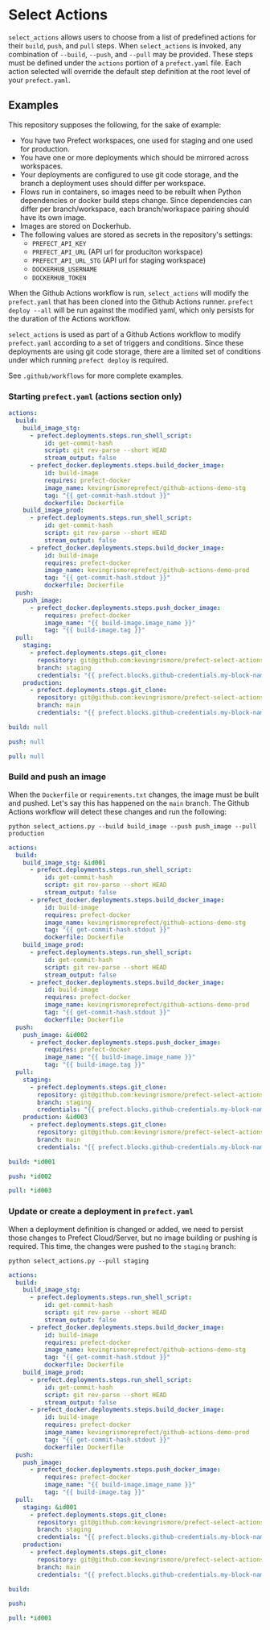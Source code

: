 # Select Actions

`select_actions` allows users to choose from a list of predefined actions for their `build`, `push`, and `pull` steps. When `select_actions` is invoked, any combination of `--build`, `--push`, and `--pull` may be provided. These steps must be defined under the `actions` portion of a `prefect.yaml` file. Each action selected will override the default step definition at the root level of your `prefect.yaml`.

## Examples

This repository supposes the following, for the sake of example:

- You have two Prefect workspaces, one used for staging and one used for production.
- You have one or more deployments which should be mirrored across workspaces.
- Your deployments are configured to use git code storage, and the branch a deployment uses should differ per workspace.
- Flows run in containers, so images need to be rebuilt when Python dependencies or docker build steps change. Since dependencies can differ per branch/workspace, each branch/workspace pairing should have its own image.
- Images are stored on Dockerhub.
- The following values are stored as secrets in the repository's settings:
  - `PREFECT_API_KEY`
  - `PREFECT_API_URL` (API url for produciton workspace)
  - `PREFECT_API_URL_STG` (API url for staging workspace)
  - `DOCKERHUB_USERNAME`
  - `DOCKERHUB_TOKEN`

When the Github Actions workflow is run, `select_actions` will modify the `prefect.yaml` that has been cloned into the Github Actions runner. `prefect deploy --all` will be run against the modified yaml, which only persists for the duration of the Actions workflow.

`select_actions` is used as part of a Github Actions workflow to modify `prefect.yaml` according to a set of triggers and conditions. Since these deployments are using git code storage, there are a limited set of conditions under which running `prefect deploy` is required.

See `.github/workflows` for more complete examples.

### Starting `prefect.yaml` (actions section only)

```yaml
actions:
  build:
    build_image_stg:
      - prefect.deployments.steps.run_shell_script:
          id: get-commit-hash
          script: git rev-parse --short HEAD
          stream_output: false
      - prefect_docker.deployments.steps.build_docker_image:
          id: build-image
          requires: prefect-docker
          image_name: kevingrismoreprefect/github-actions-demo-stg
          tag: "{{ get-commit-hash.stdout }}"
          dockerfile: Dockerfile
    build_image_prod:
      - prefect.deployments.steps.run_shell_script:
          id: get-commit-hash
          script: git rev-parse --short HEAD
          stream_output: false
      - prefect_docker.deployments.steps.build_docker_image:
          id: build-image
          requires: prefect-docker
          image_name: kevingrismoreprefect/github-actions-demo-prod
          tag: "{{ get-commit-hash.stdout }}"
          dockerfile: Dockerfile
  push:
    push_image:
      - prefect_docker.deployments.steps.push_docker_image:
          requires: prefect-docker
          image_name: "{{ build-image.image_name }}"
          tag: "{{ build-image.tag }}"
  pull:
    staging:
      - prefect.deployments.steps.git_clone:
        repository: git@github.com:kevingrismore/prefect-select-actions.git
        branch: staging
        credentials: "{{ prefect.blocks.github-credentials.my-block-name }}"
    production:
      - prefect.deployments.steps.git_clone:
        repository: git@github.com:kevingrismore/prefect-select-actions.git
        branch: main
        credentials: "{{ prefect.blocks.github-credentials.my-block-name }}"

build: null

push: null

pull: null
```

### Build and push an image

When the `Dockerfile` or `requirements.txt` changes, the image must be built and pushed. Let's say this has happened on the `main` branch. The Github Actions workflow will detect these changes and run the following:

`python select_actions.py --build build_image --push push_image --pull production`

```yaml
actions:
  build:
    build_image_stg: &id001
      - prefect.deployments.steps.run_shell_script:
          id: get-commit-hash
          script: git rev-parse --short HEAD
          stream_output: false
      - prefect_docker.deployments.steps.build_docker_image:
          id: build-image
          requires: prefect-docker
          image_name: kevingrismoreprefect/github-actions-demo-stg
          tag: "{{ get-commit-hash.stdout }}"
          dockerfile: Dockerfile
    build_image_prod:
      - prefect.deployments.steps.run_shell_script:
          id: get-commit-hash
          script: git rev-parse --short HEAD
          stream_output: false
      - prefect_docker.deployments.steps.build_docker_image:
          id: build-image
          requires: prefect-docker
          image_name: kevingrismoreprefect/github-actions-demo-prod
          tag: "{{ get-commit-hash.stdout }}"
          dockerfile: Dockerfile
  push:
    push_image: &id002
      - prefect_docker.deployments.steps.push_docker_image:
          requires: prefect-docker
          image_name: "{{ build-image.image_name }}"
          tag: "{{ build-image.tag }}"
  pull:
    staging:
      - prefect.deployments.steps.git_clone:
        repository: git@github.com:kevingrismore/prefect-select-actions.git
        branch: staging
        credentials: "{{ prefect.blocks.github-credentials.my-block-name }}"
    production: &id003
      - prefect.deployments.steps.git_clone:
        repository: git@github.com:kevingrismore/prefect-select-actions.git
        branch: main
        credentials: "{{ prefect.blocks.github-credentials.my-block-name }}"

build: *id001

push: *id002

pull: *id003
```

### Update or create a deployment in `prefect.yaml`

When a deployment definition is changed or added, we need to persist those changes to Prefect Cloud/Server, but no image building or pushing is required. This time, the changes were pushed to the `staging` branch:

`python select_actions.py --pull staging`

```yaml
actions:
  build:
    build_image_stg:
      - prefect.deployments.steps.run_shell_script:
          id: get-commit-hash
          script: git rev-parse --short HEAD
          stream_output: false
      - prefect_docker.deployments.steps.build_docker_image:
          id: build-image
          requires: prefect-docker
          image_name: kevingrismoreprefect/github-actions-demo-stg
          tag: "{{ get-commit-hash.stdout }}"
          dockerfile: Dockerfile
    build_image_prod:
      - prefect.deployments.steps.run_shell_script:
          id: get-commit-hash
          script: git rev-parse --short HEAD
          stream_output: false
      - prefect_docker.deployments.steps.build_docker_image:
          id: build-image
          requires: prefect-docker
          image_name: kevingrismoreprefect/github-actions-demo-prod
          tag: "{{ get-commit-hash.stdout }}"
          dockerfile: Dockerfile
  push:
    push_image:
      - prefect_docker.deployments.steps.push_docker_image:
          requires: prefect-docker
          image_name: "{{ build-image.image_name }}"
          tag: "{{ build-image.tag }}"
  pull:
    staging: &id001
      - prefect.deployments.steps.git_clone:
        repository: git@github.com:kevingrismore/prefect-select-actions.git
        branch: staging
        credentials: "{{ prefect.blocks.github-credentials.my-block-name }}"
    production:
      - prefect.deployments.steps.git_clone:
        repository: git@github.com:kevingrismore/prefect-select-actions.git
        branch: main
        credentials: "{{ prefect.blocks.github-credentials.my-block-name }}"

build:

push:

pull: *id001
```
